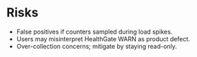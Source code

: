 # Risks
- False positives if counters sampled during load spikes.
- Users may misinterpret HealthGate WARN as product defect.
- Over-collection concerns; mitigate by staying read-only.

